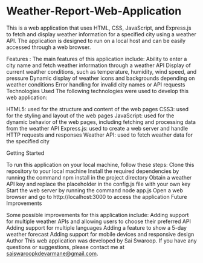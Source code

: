 # Weather-Report-Web-Application
This is a web application that uses HTML, CSS, JavaScript, and Express.js to fetch and display weather information for a specified city using a weather API. The application is designed to run on a local host and can be easily accessed through a web browser.

Features : 
The main features of this application include:
Ability to enter a city name and fetch weather information through a weather API
Display of current weather conditions, such as temperature, humidity, wind speed, and pressure
Dynamic display of weather icons and backgrounds depending on weather conditions
Error handling for invalid city names or API requests
Technologies Used
The following technologies were used to develop this web application:

HTML5: used for the structure and content of the web pages
CSS3: used for the styling and layout of the web pages
JavaScript: used for the dynamic behavior of the web pages, including fetching and processing data from the weather API
Express.js: used to create a web server and handle HTTP requests and responses
Weather API: used to fetch weather data for the specified city

Getting Started

To run this application on your local machine, follow these steps:
Clone this repository to your local machine
Install the required dependencies by running the command npm install in the project directory
Obtain a weather API key and replace the placeholder in the config.js file with your own key
Start the web server by running the command node app.js
Open a web browser and go to http://localhost:3000 to access the application
Future Improvements

Some possible improvements for this application include:
Adding support for multiple weather APIs and allowing users to choose their preferred API
Adding support for multiple languages
Adding a feature to show a 5-day weather forecast
Adding support for mobile devices and responsive design
Author
This web application was developed by Sai Swaroop. If you have any questions or suggestions, please contact me at saiswaroopkdevarmane@gmail.com.
